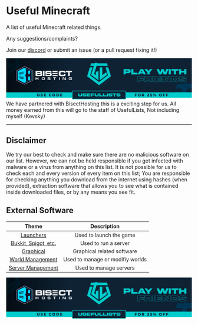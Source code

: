 # Useful Minecraft


A list of useful Minecraft related things.

Any suggestions/complaints?

Join our [discord](https://discord.gg/8nzHYhVUQS) or submit an issue (or a pull request fixing it!)

[<img src=/images/promo.png>](https://bisecthosting.com/UsefulLists) We have partnered with BisectHosting this is a exciting step for us. All money earned from this will go to the staff of UsefulLists, Not including myself (Kevsky)
___
## Disclaimer
We try our best to check and make sure there are no malicious software on our list. However, we can not be held responsible if you get infected with malware or a virus from anything on this list. It is not possible for us to check each and every version of every item on this list;
You are responsible for checking anything you download from the internet using hashes (when provided), extraction software that allows you to see what is contained inside downloaded files, or by any means you see fit.

## External Software
| Theme | Description |
| :---: | :---: |
| [Launchers](Software/SoftwareLaunchers.md) | Used to launch the game
| [Bukkit, Spigot, etc.](Software/SoftwareBukkitSpigotETC.md) | Used to run a server
| [Graphical](Software/SoftwareGraphical.md) | Graphical related software
| [World Management](Software/SoftwareWorldManagement.md) | Used to manage or modifiy worlds
| [Server Management](Software/SoftwareServerManagement.md) | Used to manage servers

[<img src=/images/promo.png>](https://bisecthosting.com/UsefulLists)
